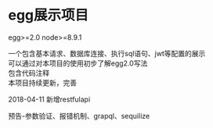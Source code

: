 # egg展示项目


egg>=2.0
node>=8.9.1


一个包含基本请求、数据库连接、执行sql语句、jwt等配置的展示  
可以通过对本项目的使用初步了解egg2.0写法  
包含代码注释  
本项目持续更新，完善

2018-04-11 新增restfulapi

预告-参数验证、报错机制、grapql、sequilize
